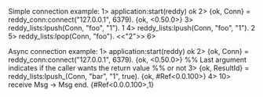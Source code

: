 Simple connection example:
    1> application:start(reddy)
    ok
    2> {ok, Conn} = reddy_conn:connect("127.0.0.1", 6379).
    {ok, <0.50.0>}
    3> reddy_lists:lpush(Conn, "foo", "1").
    1
    4> reddy_lists:lpush(Conn, "foo", "1").
    2
    5> reddy_lists:lpop(Conn, "foo").
    <<"2">>
    6>

Async connection example:
    1> application:start(reddy)
    ok
    2> {ok, Conn} = reddy_conn:connect("127.0.0.1", 6379).
    {ok, <0.50.0>}
    %% Last argument indicates if the caller wants the return value
    %% or not
    3> {ok, ResultId} = reddy_lists:lpush_(Conn, "bar", "1", true).
    {ok, #Ref<0.0.100>}
    4> 10> receive Msg -> Msg end.
    {#Ref<0.0.0.100>,1}